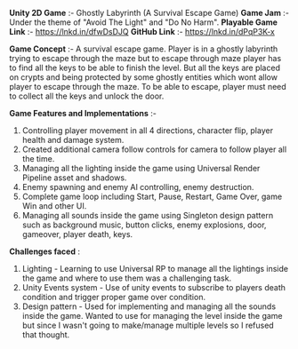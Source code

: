 **Unity 2D Game** :- Ghostly Labyrinth (A Survival Escape Game)
**Game Jam** :- Under the theme of "Avoid The Light" and "Do No Harm".
**Playable Game Link** :- https://lnkd.in/dfwDsDJQ
**GitHub Link** :- https://lnkd.in/dPqP3K-x

**Game Concept** :- A survival escape game. Player is in a ghostly labyrinth trying to escape through the maze but to escape through maze player has to find all the keys to be able to finish the level. But all the keys are placed on crypts and being protected by some ghostly entities which wont allow player to escape through the maze. To be able to escape, player must need to collect all the keys and unlock the door.

**Game Features and Implementations** :- 
1. Controlling player movement in all 4 directions, character flip, player health and damage system.
2. Created additional camera follow controls for camera to follow player all the time.
3. Managing all the lighting inside the game using Universal Render Pipeline asset and shadows.
4. Enemy spawning and enemy AI controlling, enemy destruction.
5. Complete game loop including Start, Pause, Restart, Game Over, game Win and other UI.
6. Managing all sounds inside the game using Singleton design pattern such as background music, button clicks, enemy explosions, door, gameover, player death, keys.

**Challenges faced** : 
1. Lighting - Learning to use Universal RP to manage all the lightings inside the game and where to use them was a challenging task.
2. Unity Events system - Use of unity events to subscribe to players death condition and trigger proper game over condition.
3. Design pattern - Used for implementing and managing all the sounds inside the game. Wanted to use for managing the level inside the game but since I wasn't going to make/manage multiple levels so I refused that thought.
